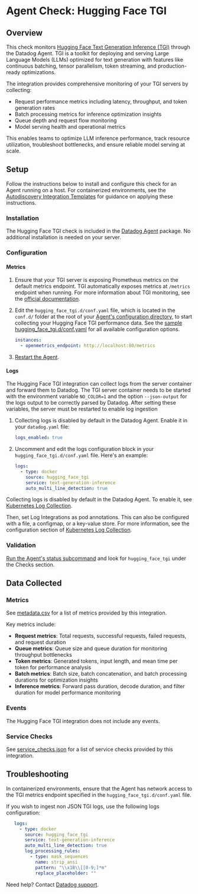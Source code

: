 # Agent Check: Hugging Face TGI

## Overview

This check monitors [Hugging Face Text Generation Inference (TGI)][1] through the Datadog Agent. TGI is a toolkit for deploying and serving Large Language Models (LLMs) optimized for text generation with features like continuous batching, tensor parallelism, token streaming, and production-ready optimizations.

The integration provides comprehensive monitoring of your TGI servers by collecting:
- Request performance metrics including latency, throughput, and token generation rates
- Batch processing metrics for inference optimization insights
- Queue depth and request flow monitoring
- Model serving health and operational metrics

This enables teams to optimize LLM inference performance, track resource utilization, troubleshoot bottlenecks, and ensure reliable model serving at scale.

## Setup

Follow the instructions below to install and configure this check for an Agent running on a host. For containerized environments, see the [Autodiscovery Integration Templates][3] for guidance on applying these instructions.

### Installation

The Hugging Face TGI check is included in the [Datadog Agent][2] package.
No additional installation is needed on your server.

### Configuration

#### Metrics

1. Ensure that your TGI server is exposing Prometheus metrics on the default metrics endpoint. TGI automatically exposes metrics at `/metrics` endpoint when running. For more information about TGI monitoring, see the [official documentation][10].

2. Edit the `hugging_face_tgi.d/conf.yaml` file, which is located in the `conf.d/` folder at the root of your [Agent's configuration directory][11], to start collecting your Hugging Face TGI performance data. See the [sample hugging_face_tgi.d/conf.yaml][4] for all available configuration options.

   ```yaml
   instances:
     - openmetrics_endpoint: http://localhost:80/metrics
   ```

3. [Restart the Agent][5].

#### Logs

The Hugging Face TGI integration can collect logs from the server container and forward them to Datadog. The TGI server container needs to be started with the environment variable `NO_COLOR=1` and the option `--json-output` for the logs output to be correctly parsed by Datadog. After setting these variables, the server must be restarted to enable log ingestion

<!-- xxx tabs xxx -->
<!-- xxx tab "Host" xxx -->

1. Collecting logs is disabled by default in the Datadog Agent. Enable it in your `datadog.yaml` file:

   ```yaml
   logs_enabled: true
   ```

2. Uncomment and edit the logs configuration block in your `hugging_face_tgi.d/conf.yaml` file. Here's an example:

   ```yaml
   logs:
     - type: docker
       source: hugging_face_tgi
       service: text-generation-inference
       auto_multi_line_detection: true
   ```

<!-- xxz tab xxx -->
<!-- xxx tab "Kubernetes" xxx -->

Collecting logs is disabled by default in the Datadog Agent. To enable it, see [Kubernetes Log Collection][13].

Then, set Log Integrations as pod annotations. This can also be configured with a file, a configmap, or a key-value store. For more information, see the configuration section of [Kubernetes Log Collection][14].

<!-- xxz tab xxx -->
<!-- xxz tabs xxx -->

### Validation

[Run the Agent's status subcommand][6] and look for `hugging_face_tgi` under the Checks section.

## Data Collected

### Metrics

See [metadata.csv][7] for a list of metrics provided by this integration.

Key metrics include:

- **Request metrics**: Total requests, successful requests, failed requests, and request duration
- **Queue metrics**: Queue size and queue duration for monitoring throughput bottlenecks
- **Token metrics**: Generated tokens, input length, and mean time per token for performance analysis
- **Batch metrics**: Batch size, batch concatenation, and batch processing durations for optimization insights
- **Inference metrics**: Forward pass duration, decode duration, and filter duration for model performance monitoring

### Events

The Hugging Face TGI integration does not include any events.

### Service Checks

See [service_checks.json][8] for a list of service checks provided by this integration.

## Troubleshooting

In containerized environments, ensure that the Agent has network access to the TGI metrics endpoint specified in the `hugging_face_tgi.d/conf.yaml` file.

If you wish to ingest non JSON TGI logs, use the following logs configuration:

```yaml
   logs:
     - type: docker
       source: hugging_face_tgi
       service: text-generation-inference
       auto_multi_line_detection: true
       log_processing_rules:
         - type: mask_sequences
           name: strip_ansi
           pattern: "\\x1B\\[[0-9;]*m"
           replace_placeholder: ""
```

Need help? Contact [Datadog support][9].


[1]: https://huggingface.co/docs/text-generation-inference/index
[2]: /account/settings/agent/latest
[3]: https://docs.datadoghq.com/agent/kubernetes/integrations/
[4]: https://github.com/DataDog/integrations-core/blob/master/hugging_face_tgi/datadog_checks/hugging_face_tgi/data/conf.yaml.example
[5]: https://docs.datadoghq.com/agent/guide/agent-commands/#start-stop-and-restart-the-agent
[6]: https://docs.datadoghq.com/agent/guide/agent-commands/#agent-status-and-information
[7]: https://github.com/DataDog/integrations-core/blob/master/hugging_face_tgi/metadata.csv
[8]: https://github.com/DataDog/integrations-core/blob/master/hugging_face_tgi/assets/service_checks.json
[9]: https://docs.datadoghq.com/help/
[10]: https://huggingface.co/docs/text-generation-inference/en/basic_tutorials/monitoring
[11]: https://docs.datadoghq.com/agent/configuration/agent-configuration-files/#agent-configuration-directory
[13]: https://docs.datadoghq.com/agent/kubernetes/log/#setup
[14]: https://docs.datadoghq.com/agent/kubernetes/log/#configuration
